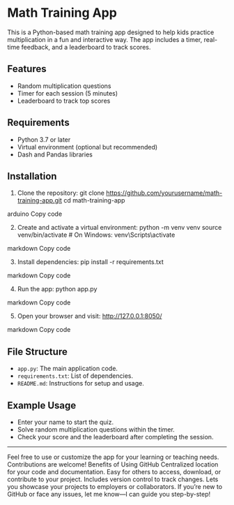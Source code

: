 # Math Training App

This is a Python-based math training app designed to help kids practice multiplication in a fun and interactive way. The app includes a timer, real-time feedback, and a leaderboard to track scores.

## Features
- Random multiplication questions
- Timer for each session (5 minutes)
- Leaderboard to track top scores

## Requirements
- Python 3.7 or later
- Virtual environment (optional but recommended)
- Dash and Pandas libraries

## Installation

1. Clone the repository:
git clone https://github.com/yourusername/math-training-app.git cd math-training-app

arduino
Copy code

2. Create and activate a virtual environment:
python -m venv venv source venv/bin/activate # On Windows: venv\Scripts\activate

markdown
Copy code

3. Install dependencies:
pip install -r requirements.txt

markdown
Copy code

4. Run the app:
python app.py

markdown
Copy code

5. Open your browser and visit:
http://127.0.0.1:8050/

markdown
Copy code

## File Structure
- `app.py`: The main application code.
- `requirements.txt`: List of dependencies.
- `README.md`: Instructions for setup and usage.

## Example Usage
- Enter your name to start the quiz.
- Solve random multiplication questions within the timer.
- Check your score and the leaderboard after completing the session.

---

Feel free to use or customize the app for your learning or teaching needs. Contributions are welcome!
Benefits of Using GitHub
Centralized location for your code and documentation.
Easy for others to access, download, or contribute to your project.
Includes version control to track changes.
Lets you showcase your projects to employers or collaborators.
If you’re new to GitHub or face any issues, let me know—I can guide you step-by-step!






